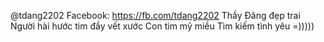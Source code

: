 @tdang2202
Facebook: https://fb.com/tdang2202
Thầy Đăng đẹp trai
Người hài hước tim đầy vết xước
Con tim mỹ miều 
Tìm kiếm tình yêu =)))))
